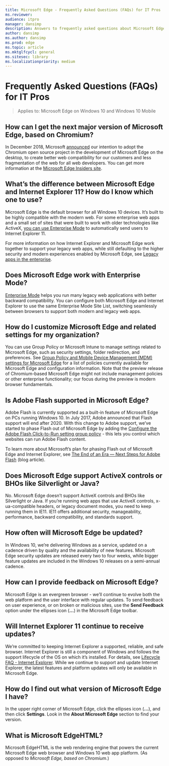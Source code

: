```yaml
---
title: Microsoft Edge - Frequently Asked Questions (FAQs) for IT Pros
ms.reviewer: 
audience: itpro
manager: dansimp
description: Answers to frequently asked questions about Microsoft Edge features, integration, support, and potential problems.
author: dansimp
ms.author: dansimp
ms.prod: edge
ms.topic: article
ms.mktglfcycl: general
ms.sitesec: library
ms.localizationpriority: medium
---
```


# Frequently Asked Questions (FAQs) for IT Pros

>Applies to: Microsoft Edge on Windows 10 and Windows 10 Mobile

## How can I get the next major version of Microsoft Edge, based on Chromium?
In December 2018, Microsoft [announced](https://blogs.windows.com/windowsexperience/2018/12/06/microsoft-edge-making-the-web-better-through-more-open-source-collaboration/#8jv53blDvL6TIKuS.97) our intention to adopt the Chromium open source project in the development of Microsoft Edge on the desktop, to create better web compatibility for our customers and less fragmentation of the web for all web developers. You can get more information at the [Microsoft Edge Insiders site](https://www.microsoftedgeinsider.com/).

## What’s the difference between Microsoft Edge and Internet Explorer 11? How do I know which one to use?
Microsoft Edge is the default browser for all Windows 10 devices. It’s built to be highly compatible with the modern web. For some enterprise web apps and a small set of sites that were built to work with older technologies like ActiveX, [you can use Enterprise Mode](emie-to-improve-compatibility.md) to automatically send users to Internet Explorer 11.

For more information on how Internet Explorer and Microsoft Edge work together to support your legacy web apps, while still defaulting to the higher security and modern experiences enabled by Microsoft Edge, see [Legacy apps in the enterprise](https://blogs.windows.com/msedgedev/2017/04/07/legacy-web-apps-enterprise/#RAbtRvJSYFaKu2BI.97).

## Does Microsoft Edge work with Enterprise Mode?
[Enterprise Mode](https://docs.microsoft.com/internet-explorer/ie11-deploy-guide/enterprise-mode-overview-for-ie11) helps you run many legacy web applications with better backward compatibility. You can configure both Microsoft Edge and Internet Explorer to use the same Enterprise Mode Site List, switching seamlessly between browsers to support both modern and legacy web apps.

## How do I customize Microsoft Edge and related settings for my organization?
You can use Group Policy or Microsoft Intune to manage settings related to Microsoft Edge, such as security settings, folder redirection, and preferences. See [Group Policy and Mobile Device Management (MDM) settings for Microsoft Edge](https://docs.microsoft.com/microsoft-edge/deploy/group-policies/) for a list of policies currently available for Microsoft Edge and configuration information. Note that the preview release of Chromium-based Microsoft Edge might not include management policies or other enterprise functionality; our focus during the preview is modern browser fundamentals.  

## Is Adobe Flash supported in Microsoft Edge?
Adobe Flash is currently supported as a built-in feature of Microsoft Edge on PCs running Windows 10. In July 2017, Adobe announced that Flash support will end after 2020. With this change to Adobe support, we’ve started to phase Flash out of  Microsoft Edge by adding the [Configure the Adobe Flash Click-to-Run setting group policy](https://docs.microsoft.com/microsoft-edge/deploy/available-policies#configure-the-adobe-flash-click-to-run-setting) - this lets you control which websites can run Adobe Flash content.

To learn more about Microsoft’s plan for phasing Flash out of Microsoft Edge and Internet Explorer, see [The End of an Era — Next Steps for Adobe Flash](https://blogs.windows.com/msedgedev/2017/07/25/flash-on-windows-timeline/#3Bcc3QjRw0l7XsZ4.97) (blog article).

## Does Microsoft Edge support ActiveX controls or BHOs like Silverlight or Java?
No. Microsoft Edge doesn’t support ActiveX controls and BHOs like Silverlight or Java. If you’re running web apps that use ActiveX controls, x-ua-compatible headers, or legacy document modes, you need to keep running them in IE11. IE11 offers additional security, manageability, performance, backward compatibility, and standards support.

## How often will Microsoft Edge be updated?
In Windows 10, we’re delivering Windows as a service, updated on a cadence driven by quality and the availability of new features. Microsoft Edge security updates are released every two to four weeks, while bigger feature updates are included in the Windows 10 releases on a semi-annual cadence.

## How can I provide feedback on Microsoft Edge?
Microsoft Edge is an evergreen browser - we’ll continue to evolve both the web platform and the user interface with regular updates. To send feedback on user experience, or on broken or malicious sites, use the **Send Feedback** option under the ellipses icon (**...**) in the Microsoft Edge toolbar. 

## Will Internet Explorer 11 continue to receive updates?
We’re committed to keeping Internet Explorer a supported, reliable, and safe browser. Internet Explorer is still a component of Windows and follows the support lifecycle of the OS on which it’s installed. For details, see [Lifecycle FAQ - Internet Explorer](https://support.microsoft.com/help/17454/). While we continue to support and update Internet Explorer, the latest features and platform updates will only be available in Microsoft Edge.

## How do I find out what version of Microsoft Edge I have?
In the upper right corner of Microsoft Edge, click the ellipses icon (**...**), and then click **Settings**. Look in the **About Microsoft Edge** section to find your version.

## What is Microsoft EdgeHTML?
Microsoft EdgeHTML is the web rendering engine that powers the current Microsoft Edge web browser and Windows 10 web app platform. (As opposed to *Microsoft Edge, based on Chromium*.)
